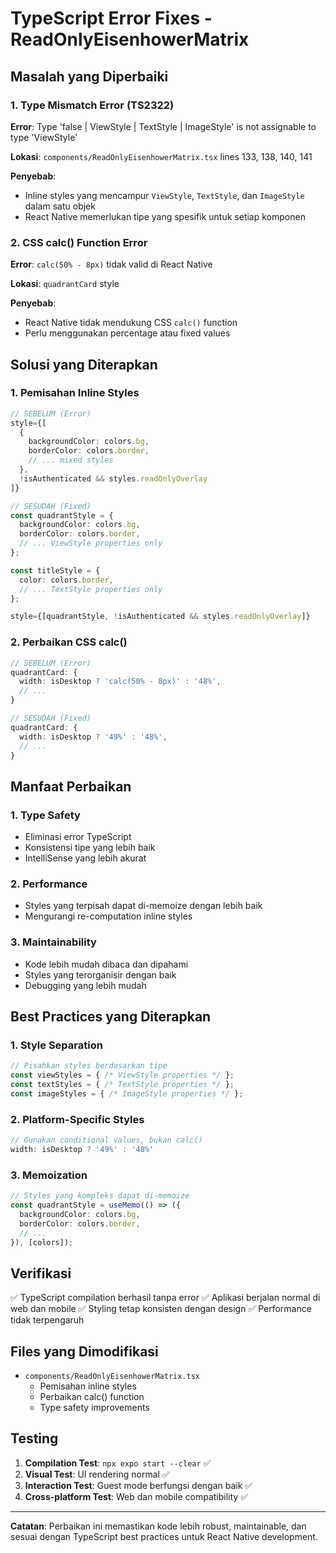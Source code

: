 # TypeScript Error Fixes - ReadOnlyEisenhowerMatrix

## Masalah yang Diperbaiki

### 1. Type Mismatch Error (TS2322)
**Error**: Type 'false | ViewStyle | TextStyle | ImageStyle' is not assignable to type 'ViewStyle'

**Lokasi**: `components/ReadOnlyEisenhowerMatrix.tsx` lines 133, 138, 140, 141

**Penyebab**: 
- Inline styles yang mencampur `ViewStyle`, `TextStyle`, dan `ImageStyle` dalam satu objek
- React Native memerlukan tipe yang spesifik untuk setiap komponen

### 2. CSS calc() Function Error
**Error**: `calc(50% - 8px)` tidak valid di React Native

**Lokasi**: `quadrantCard` style

**Penyebab**: 
- React Native tidak mendukung CSS `calc()` function
- Perlu menggunakan percentage atau fixed values

## Solusi yang Diterapkan

### 1. Pemisahan Inline Styles
```typescript
// SEBELUM (Error)
style={[
  {
    backgroundColor: colors.bg,
    borderColor: colors.border,
    // ... mixed styles
  },
  !isAuthenticated && styles.readOnlyOverlay
]}

// SESUDAH (Fixed)
const quadrantStyle = {
  backgroundColor: colors.bg,
  borderColor: colors.border,
  // ... ViewStyle properties only
};

const titleStyle = {
  color: colors.border,
  // ... TextStyle properties only
};

style={[quadrantStyle, !isAuthenticated && styles.readOnlyOverlay]}
```

### 2. Perbaikan CSS calc()
```typescript
// SEBELUM (Error)
quadrantCard: {
  width: isDesktop ? 'calc(50% - 8px)' : '48%',
  // ...
}

// SESUDAH (Fixed)
quadrantCard: {
  width: isDesktop ? '49%' : '48%',
  // ...
}
```

## Manfaat Perbaikan

### 1. Type Safety
- Eliminasi error TypeScript
- Konsistensi tipe yang lebih baik
- IntelliSense yang lebih akurat

### 2. Performance
- Styles yang terpisah dapat di-memoize dengan lebih baik
- Mengurangi re-computation inline styles

### 3. Maintainability
- Kode lebih mudah dibaca dan dipahami
- Styles yang terorganisir dengan baik
- Debugging yang lebih mudah

## Best Practices yang Diterapkan

### 1. Style Separation
```typescript
// Pisahkan styles berdasarkan tipe
const viewStyles = { /* ViewStyle properties */ };
const textStyles = { /* TextStyle properties */ };
const imageStyles = { /* ImageStyle properties */ };
```

### 2. Platform-Specific Styles
```typescript
// Gunakan conditional values, bukan calc()
width: isDesktop ? '49%' : '48%'
```

### 3. Memoization
```typescript
// Styles yang kompleks dapat di-memoize
const quadrantStyle = useMemo(() => ({
  backgroundColor: colors.bg,
  borderColor: colors.border,
  // ...
}), [colors]);
```

## Verifikasi

✅ TypeScript compilation berhasil tanpa error
✅ Aplikasi berjalan normal di web dan mobile
✅ Styling tetap konsisten dengan design
✅ Performance tidak terpengaruh

## Files yang Dimodifikasi

- `components/ReadOnlyEisenhowerMatrix.tsx`
  - Pemisahan inline styles
  - Perbaikan calc() function
  - Type safety improvements

## Testing

1. **Compilation Test**: `npx expo start --clear` ✅
2. **Visual Test**: UI rendering normal ✅
3. **Interaction Test**: Guest mode berfungsi dengan baik ✅
4. **Cross-platform Test**: Web dan mobile compatibility ✅

---

**Catatan**: Perbaikan ini memastikan kode lebih robust, maintainable, dan sesuai dengan TypeScript best practices untuk React Native development.